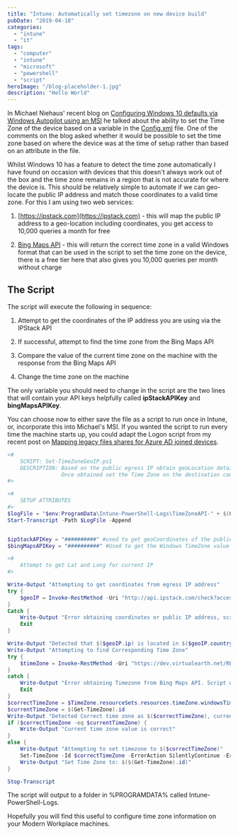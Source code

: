 ```yaml
---
title: "Intune: Automatically set timezone on new device build"
pubDate: "2019-04-18"
categories:
  - "intune"
  - "it"
tags:
  - "computer"
  - "intune"
  - "microsoft"
  - "powershell"
  - "script"
heroImage: "/blog-placeholder-1.jpg"
description: "Hello World"
---
```


In Michael Niehaus' recent blog on [Configuring Windows 10 defaults via Windows Autopilot using an MSI](https://techcommunity.microsoft.com/t5/Windows-IT-Pro-Blog/Configuring-Windows-10-defaults-via-Windows-Autopilot-using-an/ba-p/457063) he talked about the ability to set the Time Zone of the device based on a variable in the [Config.xml](https://github.com/mtniehaus/AutopilotBranding/blob/master/AutopilotBranding/Config.xml) file. One of the comments on the blog asked whether it would be possible to set the time zone based on where the device was at the time of setup rather than based on an attribute in the file.

Whilst Windows 10 has a feature to detect the time zone automatically I have found on occasion with devices that this doesn't always work out of the box and the time zone remains in a region that is not accurate for where the device is. This should be relatively simple to automate if we can geo-locate the public IP address and match those coordinates to a valid time zone. For this I am using two web services:

1. [https://ipstack.com](https://ipstack.com) - this will map the public IP address to a geo-location including coordinates, you get access to 10,000 queries a month for free

2. [Bing Maps API](https://azuremarketplace.microsoft.com/en-us/marketplace/apps/bingmaps.mapapis) - this will return the correct time zone in a valid Windows format that can be used in the script to set the time zone on the device, there is a free tier here that also gives you 10,000 queries per month without charge

## The Script

The script will execute the following in sequence:

1. Attempt to get the coordinates of the IP address you are using via the IPStack API

2. If successful, attempt to find the time zone from the Bing Maps API

3. Compare the value of the current time zone on the machine with the response from the Bing Maps API

4. Change the time zone on the machine

The only variable you should need to change in the script are the two lines that will contain your API keys helpfully called **ipStackAPIKey** and **bingMapsAPIKey**.

You can choose now to either save the file as a script to run once in Intune, or, incorporate this into Michael's MSI. If you wanted the script to run every time the machine starts up, you could adapt the Logon script from my recent post on [Mapping legacy files shares for Azure AD joined devices](/blog/mapping-legacy-file-shares).

```powershell
<#
    SCRIPT: Set-TimeZoneGeoIP.ps1
    DESCRIPTION: Based on the public egress IP obtain geoLocation details and match to a time zone
                 Once obtained set the Time Zone on the destination computer
#>

<#
    SETUP ATTRIBUTES
#>
$logFile = "$env:ProgramData\Intune-PowerShell-Logs\TimeZoneAPI-" + $(Get-Date).ToFileTimeUtc() + ".log"
Start-Transcript -Path $LogFile -Append


$ipStackAPIKey = "##########" #used to get geoCoordinates of the public IP. get the API key from https://ipstack.com
$bingMapsAPIKey = "##########" #Used to get the Windows TimeZone value of the location coordinates. get teh API key from https://azuremarketplace.microsoft.com/en-us/marketplace/apps/bingmaps.mapapis

<#
    Attempt to get Lat and Long for current IP
#>

Write-Output "Attempting to get coordinates from egress IP address"
try {
    $geoIP = Invoke-RestMethod -Uri "http://api.ipstack.com/check?access_key=$($ipStackAPIKey)" -ErrorAction SilentlyContinue -ErrorVariable $ErrorGeoIP
}
Catch {
    Write-Output "Error obtaining coordinates or public IP address, script will exit"
    Exit
}

Write-Output "Detected that $($geoIP.ip) is located in $($geoIP.country_name) at $($geoIP.latitude),$($geoIP.longitude)"
Write-Output "Attempting to find Corresponding Time Zone"
try {
    $timeZone = Invoke-RestMethod -Uri "https://dev.virtualearth.net/REST/v1/timezone/$($geoIP.latitude),$($geoIP.longitude)?key=$($bingMapsAPIKey)" -ErrorAction Stop -ErrorVariable $ErrortimeZone
}
catch {
    Write-Output "Error obtaining Timezone from Bing Maps API. Script will exit"
    Exit
}
$correctTimeZone = $TimeZone.resourceSets.resources.timeZone.windowsTimeZoneId
$currentTimeZone = $(Get-TimeZone).id
Write-Output "Detected Correct time zone as $($correctTimeZone), current time zone is set to $($currentTimeZone)"
if ($correctTimeZone -eq $currentTimeZone) {
    Write-Output "Current time zone value is correct"
}
else {
    Write-Output "Attempting to set timezone to $($correctTimeZone)"
    Set-TimeZone -Id $correctTimeZone -ErrorAction SilentlyContinue -ErrorVariable $ErrorSetTimeZone
    Write-Output "Set Time Zone to: $($(Get-TimeZone).id)"
}

Stop-Transcript
```

The script will output to a folder in %PROGRAMDATA% called Intune-PowerShell-Logs.

Hopefully you will find this useful to configure time zone information on your Modern Workplace machines.
